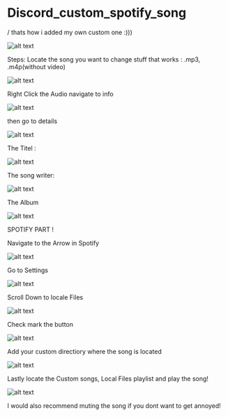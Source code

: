 # Discord_custom_spotify_song
\/ thats how i added my own custom one :)))

![alt text](https://github.com/L30ZMine/Discord_custom_spotify_song/blob/blop/Screenshot_112.png?raw=true)


Steps:
Locate the song you want to change stuff that works : .mp3, .m4p(without video)

![alt text](https://github.com/L30ZMine/Discord_custom_spotify_song/blob/blop/Screenshot_113.png?raw=true)

Right Click the Audio navigate to info

![alt text](https://github.com/L30ZMine/Discord_custom_spotify_song/blob/blop/Screenshot_114.png?raw=true)

then go to details

![alt text](https://github.com/L30ZMine/Discord_custom_spotify_song/blob/blop/Screenshot_115.png?raw=true)

The Titel : 

![alt text](https://github.com/L30ZMine/Discord_custom_spotify_song/blob/blop/Screenshot_116.png?raw=true)

The song writer:

![alt text](https://github.com/L30ZMine/Discord_custom_spotify_song/blob/blop/Screenshot_117.png?raw=true)

The Album

![alt text](https://github.com/L30ZMine/Discord_custom_spotify_song/blob/blop/Screenshot_118.png?raw=true)

SPOTIFY PART !

Navigate to the Arrow in Spotify

![alt text](https://github.com/L30ZMine/Discord_custom_spotify_song/blob/blop/Screenshot_119.png?raw=true)

Go to Settings

![alt text](https://github.com/L30ZMine/Discord_custom_spotify_song/blob/blop/Screenshot_120.png?raw=true)

Scroll Down to locale Files

![alt text](https://github.com/L30ZMine/Discord_custom_spotify_song/blob/blop/Screenshot_121.png?raw=true)

Check mark the button

![alt text](https://github.com/L30ZMine/Discord_custom_spotify_song/blob/blop/Screenshot_122.png?raw=true)

Add your custom directiory where the song is located

![alt text](https://github.com/L30ZMine/Discord_custom_spotify_song/blob/blop/Screenshot_123.png?raw=true)

Lastly locate the Custom songs, Local Files playlist and play the song!

![alt text](https://github.com/L30ZMine/Discord_custom_spotify_song/blob/blop/Screenshot_124.png?raw=true)

I would also recommend muting the song if you dont want to get annoyed!






